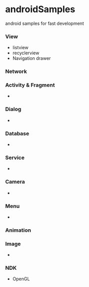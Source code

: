 # androidSamples
android samples for fast development

### View
  - listview
  - recyclerview
  - Navigation drawer
### Network

### Activity & Fragment
  - 

### Dialog
  - 

### Database
  - 

### Service
  -
### Camera
  -

### Menu
  -
 
### Animation

### Image
  -
### NDK
  - OpenGL
  

